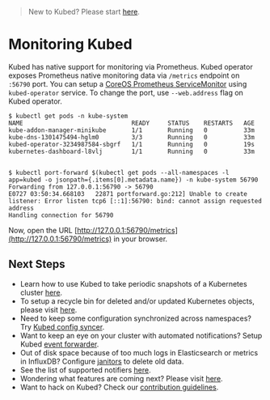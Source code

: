 > New to Kubed? Please start [here](/docs/0.2.0/tutorials/README).

# Monitoring Kubed

Kubed has native support for monitoring via Prometheus. Kubed operator exposes Prometheus native monitoring data via `/metrics` endpoint on `:56790` port. You can setup a [CoreOS Prometheus ServiceMonitor](https://github.com/coreos/prometheus-operator) using `kubed-operator` service. To change the port, use `--web.address` flag on Kubed operator.

```console
$ kubectl get pods -n kube-system
NAME                              READY     STATUS    RESTARTS   AGE
kube-addon-manager-minikube       1/1       Running   0          33m
kube-dns-1301475494-hglm0         3/3       Running   0          33m
kubed-operator-3234987584-sbgrf   1/1       Running   0          19s
kubernetes-dashboard-l8vlj        1/1       Running   0          33m


$ kubectl port-forward $(kubectl get pods --all-namespaces -l app=kubed -o jsonpath={.items[0].metadata.name}) -n kube-system 56790
Forwarding from 127.0.0.1:56790 -> 56790
E0727 03:50:34.668103   22871 portforward.go:212] Unable to create listener: Error listen tcp6 [::1]:56790: bind: cannot assign requested address
Handling connection for 56790
```

Now, open the URL [http://127.0.0.1:56790/metrics](http://127.0.0.1:56790/metrics) in your browser.


## Next Steps
 - Learn how to use Kubed to take periodic snapshots of a Kubernetes cluster [here](/docs/0.2.0/tutorials/cluster-snapshot).
 - To setup a recycle bin for deleted and/or updated Kubernetes objects, please visit [here](/docs/0.2.0/tutorials/recycle-bin).
 - Need to keep some configuration synchronized across namespaces? Try [Kubed config syncer](/docs/0.2.0/tutorials/config-syncer).
 - Want to keep an eye on your cluster with automated notifications? Setup Kubed [event forwarder](/docs/0.2.0/tutorials/event-forwarder).
 - Out of disk space because of too much logs in Elasticsearch or metrics in InfluxDB? Configure [janitors](/docs/0.2.0/tutorials/janitors) to delete old data.
 - See the list of supported notifiers [here](/docs/0.2.0/tutorials/notifiers).
 - Wondering what features are coming next? Please visit [here](/ROADMAP.md).
 - Want to hack on Kubed? Check our [contribution guidelines](/CONTRIBUTING.md).
